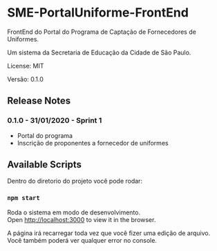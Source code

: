 # SME-PortalUniforme-FrontEnd

FrontEnd do Portal do Programa de Captação de Fornecedores de Uniformes. 

Um sistema da Secretaria de Educação da Cidade de São Paulo.

License: MIT

Versão: 0.1.0

## Release Notes ##

### 0.1.0 - 31/01/2020 - Sprint 1
* Portal do programa 
* Inscrição de proponentes a fornecedor de uniformes



## Available Scripts

Dentro do diretorio do projeto você pode rodar:

### `npm start`

Roda o sistema em modo de desenvolvimento.<br>
Open [http://localhost:3000](http://localhost:3000) to view it in the browser.

A página irá recarregar toda vez que você fizer uma edição de arquivo.<br>
Você também poderá ver qualquer error no console.

